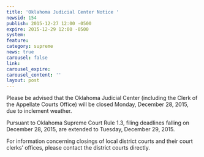 ```yaml
---
title: 'Oklahoma Judicial Center Notice '
newsid: 154
publish: 2015-12-27 12:00 -0500
expire: 2015-12-29 12:00 -0500
system: 
feature: 
category: supreme
news: true
carousel: false
link: 
carousel_expire: 
carousel_content: ''
layout: post
---
```

<p>Please be advised that the Oklahoma Judicial Center (including the Clerk of the Appellate Courts Office) will be closed Monday, December 28, 2015, due to inclement weather.</p><p>Pursuant to Oklahoma Supreme Court Rule 1.3, filing deadlines falling on December 28, 2015, are extended to Tuesday, December 29, 2015.</p><p>For information concerning closings of local district courts and their court clerks’ offices, please contact the district courts directly.</p>